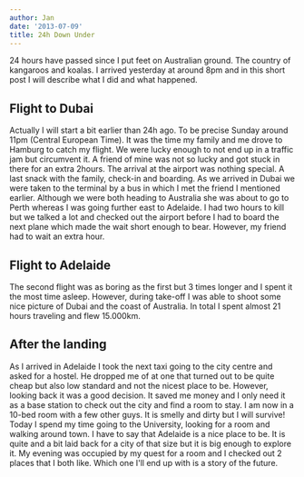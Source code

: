 ```yaml
---
author: Jan
date: '2013-07-09'
title: 24h Down Under
---
```


24 hours have passed since I put feet on Australian ground. The country of
kangaroos and koalas. I arrived yesterday at around 8pm and in this short post
I will describe what I did and what happened.

## Flight to Dubai
Actually I will start a bit earlier than 24h ago. To be precise Sunday around
11pm (Central European Time). It was the time my family and me drove to Hamburg
to catch my flight. We were lucky enough to not end up in a traffic jam but
circumvent it. A friend of mine was not so lucky and got stuck in there for an
extra 2hours. The arrival at the airport was nothing special. A last snack with
the family, check-in and boarding. As we arrived in Dubai we were taken to the
terminal by a bus in which I met the friend I mentioned earlier. Although we
were both heading to Australia she was about to go to Perth whereas I was going
further east to Adelaide. I had two hours to kill but we talked a lot and
checked out the airport before I had to board the next plane which made the
wait short enough to bear. However, my friend had to wait an extra hour.

## Flight to Adelaide
The second flight was as boring as the first but 3 times longer and I spent it
the most time asleep. However, during take-off I was able to shoot some nice
picture of Dubai and the coast of Australia. In total I spent almost 21 hours
traveling and flew 15.000km.

## After the landing
As I arrived in Adelaide I took the next taxi going to the city centre and
asked for a hostel. He dropped me of at one that turned out to be quite cheap
but also low standard and not the nicest place to be. However, looking back it
was a good decision. It saved me money and I only need it as a base station to
check out the city and find a room to stay. I am now in a 10-bed room with a
few other guys. It is smelly and dirty but I will survive! Today I spend my
time going to the University, looking for a room and walking around town. I
have to say that Adelaide is a nice place to be. It is quite and a bit laid
back for a city of that size but it is big enough to explore it. My evening was
occupied by my quest for a room and I checked out 2 places that I both like.
Which one I'll end up with is a story of the future.
